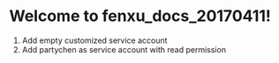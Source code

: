 # Welcome to fenxu_docs_20170411!

1. Add empty customized service account
2. Add partychen as service account with read permission
